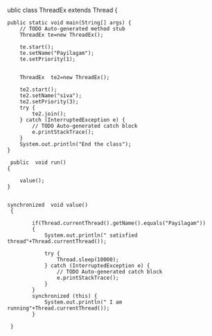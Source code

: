ublic class ThreadEx extends Thread {

	public static void main(String[] args) {
		// TODO Auto-generated method stub
		ThreadEx te=new ThreadEx();
		
		te.start();
		te.setName("Payilagam");
		te.setPriority(1);
	
		
		ThreadEx  te2=new ThreadEx();
		
		te2.start();
		te2.setName("siva");
		te2.setPriority(3);
		try {
			te2.join();
		} catch (InterruptedException e) {
			// TODO Auto-generated catch block
			e.printStackTrace();
		}
		System.out.println("End the class");
	}
	
	 public  void run()
	{
	
		value();
	}
	 
	 
	synchronized  void value()
	 {

			if(Thread.currentThread().getName().equals("Payilagam"))
			{
				System.out.println(" satisfied thread"+Thread.currentThread());
				
				try {
					Thread.sleep(10000);
				} catch (InterruptedException e) {
					// TODO Auto-generated catch block
					e.printStackTrace();
				}
			}
			synchronized (this) {
				System.out.println(" I am running"+Thread.currentThread());
			}
			
	 }
